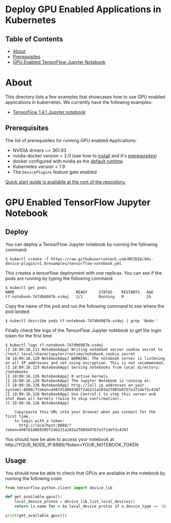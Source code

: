 # Deploy GPU Enabled Applications in Kubernetes

## Table of Contents

- [About](#about)
- [Prerequisites](#prerequisites)
- [GPU Enabled TensorFlow Jupyter Notebook](#gpu-enabled-tensorflow-jupyter-notebook)

# About

This directory lists a few examples that showcases how to use GPU enabled
applications in kubernetes.
We currently have the following examples:
- [TensorFlow 1.4.1 Jupyter notebook](https://hub.docker.com/r/tensorflow/tensorflow)

## Prerequisites

The list of prerequisites for running GPU enabled Applications:
* NVIDIA drivers ~= 361.93
* nvidia-docker version > 2.0 (see how to [install](https://github.com/NVIDIA/nvidia-docker) and it's [prerequisites](https://github.com/nvidia/nvidia-docker/wiki/Installation-\(version-2.0\)#prerequisites))
* docker configured with nvidia as the [default runtime](https://github.com/NVIDIA/nvidia-docker/wiki/Advanced-topics#default-runtime).
* Kubernetes version = 1.9
* The `DevicePlugins` feature gate enabled

[Quick start guide is available at the root of the repository.](https://github.com/NVIDIA/k8s-device-plugin)

# GPU Enabled TensorFlow Jupyter Notebook

## Deploy

You can deploy a TensorFlow Jupyter notebook by running the following command:
```shell
$ kubectl create -f https://raw.githubusercontent.com/NVIDIA/k8s-device-plugin/v1.9/examples/tensorflow-notebook.yml
```

This creates a tensorflow deployment with one replicas. You can see if the pods are running by typing the following command:
```shell
$ kubectl get pods
NAME                           READY     STATUS    RESTARTS   AGE
tf-notebook-747db6987b-vz4wj   1/1       Running   0          1h
```

Copy the name of the pod and run the following command to see where the pod landed:
```shell
$ kubectl describe pods tf-notebook-747db6987b-vz4wj | grep 'Node:'
```

Finally check the logs of the TensorFlow Jupyter notebook to get the login token for the first time
```shell
$ kubectl logs tf-notebook-747db6987b-vz4wj
[I 18:09:16.111 NotebookApp] Writing notebook server cookie secret to /root/.local/share/jupyter/runtime/notebook_cookie_secret
[W 18:09:16.120 NotebookApp] WARNING: The notebook server is listening on all IP addresses and not using encryption. This is not recommended.
[I 18:09:16.125 NotebookApp] Serving notebooks from local directory: /notebooks
[I 18:09:16.126 NotebookApp] 0 active kernels
[I 18:09:16.126 NotebookApp] The Jupyter Notebook is running at:
[I 18:09:16.126 NotebookApp] http://[all ip addresses on your system]:8888/?token=d48fd1d869305f2ab231a203a2f005b97b7e371def3c434f
[I 18:09:16.126 NotebookApp] Use Control-C to stop this server and shut down all kernels (twice to skip confirmation).
[C 18:09:16.126 NotebookApp]

    Copy/paste this URL into your browser when you connect for the first time,
    to login with a token:
      http://localhost:8888/?token=d48fd1d869305f2ab231a203a2f005b97b7e371def3c434f
```

You should now be able to access your notebook at http://YOUR_NODE_IP:8888/?token=YOUR_NOTEBOOK_TOKEN

## Usage

You should now be able to check that GPUs are available in the notebook by running the following code:
```python
from tensorflow.python.client import device_lib

def get_available_gpus():
    local_device_protos = device_lib.list_local_devices()
    return [x.name for x in local_device_protos if x.device_type == 'GPU']

print(get_available_gpus())
```
